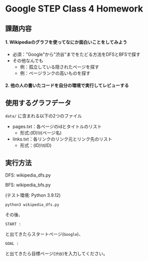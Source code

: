 # Google STEP Class 4 Homework

## 課題内容

#### 1. Wikipediaのグラフを使ってなにか面白いことをしてみよう
- 必須："Google"から"渋谷"までをたどる方法をDFSとBFSで探す
- その他なんでも
  - 例：孤立している隠されたページを探す
  - 例：ページランクの高いものを探す

#### 2. 他の人の書いたコードを自分の環境で実行してレビューする

## 使用するグラフデータ

`data/` に含まれる以下の2つのファイル

- pages.txt：各ページのidとタイトルのリスト
  - 形式:(ID)\t(ページ名)
- links.txt：各リンクのリンク元とリンク先のリスト
  - 形式：(ID)\t(ID)

## 実行方法

DFS: wikipedia_dfs.py

BFS: wikipedia_bfs.py

(テスト環境: Python 3.9.12)

```shell
python3 wikipedia_dfs.py
```
その後、
```shell
START : 
```
と出てきたらスタートページ(`Google`)、
```shell
GOAL : 
```
と出てきたら目標ページ(`渋谷`)を入力してください。
